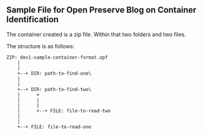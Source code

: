 ## Sample File for Open Preserve Blog on Container Identification

The container created is a zip file. Within that two folders and two files. 

The structure is as follows:

    ZIP: dev1-sample-container-format.opf
        |
        |
        +--+ DIR: path-to-find-one\
        |
        |
        +--+ DIR: path-to-find-two\
        |      +
        |      |
        |      |
        |      +--+ FILE: file-to-read-two
        |
        |
        +--+ FILE: file-to-read-one
